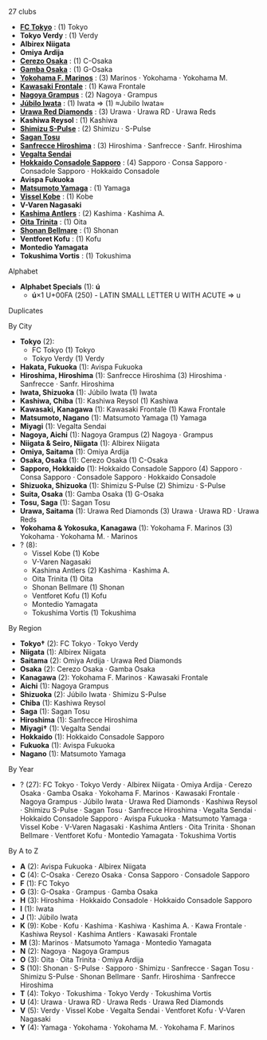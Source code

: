 27 clubs

- [**FC Tokyo**](https://en.wikipedia.org/wiki/FC_Tokyo) : (1) Tokyo
- **Tokyo Verdy** : (1) Verdy
- **Albirex Niigata**
- **Omiya Ardija**
- [**Cerezo Osaka**](https://en.wikipedia.org/wiki/Cerezo_Osaka) : (1) C-Osaka
- [**Gamba Osaka**](https://en.wikipedia.org/wiki/Gamba_Osaka) : (1) G-Osaka
- [**Yokohama F. Marinos**](https://en.wikipedia.org/wiki/Yokohama_F._Marinos) : (3) Marinos · Yokohama · Yokohama M.
- [**Kawasaki Frontale**](https://en.wikipedia.org/wiki/Kawasaki_Frontale) : (1) Kawa Frontale
- [**Nagoya Grampus**](https://en.wikipedia.org/wiki/Nagoya_Grampus) : (2) Nagoya · Grampus
- [**Júbilo Iwata**](https://en.wikipedia.org/wiki/Júbilo_Iwata) : (1) Iwata ⇒ (1) ≈Jubilo Iwata≈
- [**Urawa Red Diamonds**](https://en.wikipedia.org/wiki/Urawa_Red_Diamonds) : (3) Urawa · Urawa RD · Urawa Reds
- **Kashiwa Reysol** : (1) Kashiwa
- [**Shimizu S-Pulse**](https://en.wikipedia.org/wiki/Shimizu_S-Pulse) : (2) Shimizu · S-Pulse
- [**Sagan Tosu**](https://en.wikipedia.org/wiki/Sagan_Tosu)
- [**Sanfrecce Hiroshima**](https://en.wikipedia.org/wiki/Sanfrecce_Hiroshima) : (3) Hiroshima · Sanfrecce · Sanfr. Hiroshima
- [**Vegalta Sendai**](https://en.wikipedia.org/wiki/Vegalta_Sendai)
- [**Hokkaido Consadole Sapporo**](https://en.wikipedia.org/wiki/Consadole_Sapporo) : (4) Sapporo · Consa Sapporo · Consadole Sapporo · Hokkaido Consadole
- **Avispa Fukuoka**
- [**Matsumoto Yamaga**](https://en.wikipedia.org/wiki/Matsumoto_Yamaga) : (1) Yamaga
- [**Vissel Kobe**](https://en.wikipedia.org/wiki/Vissel_Kobe) : (1) Kobe
- **V-Varen Nagasaki**
- [**Kashima Antlers**](https://en.wikipedia.org/wiki/Kashima_Antlers) : (2) Kashima · Kashima A.
- [**Oita Trinita**](https://en.wikipedia.org/wiki/Oita_Trinita) : (1) Oita
- [**Shonan Bellmare**](https://en.wikipedia.org/wiki/Shonan_Bellmare) : (1) Shonan
- **Ventforet Kofu** : (1) Kofu
- **Montedio Yamagata**
- **Tokushima Vortis** : (1) Tokushima




Alphabet

- **Alphabet Specials** (1):  **ú** 
  - **ú**×1 U+00FA (250) - LATIN SMALL LETTER U WITH ACUTE ⇒ u




Duplicates





By City

- **Tokyo** (2): 
  - FC Tokyo  (1) Tokyo
  - Tokyo Verdy  (1) Verdy
- **Hakata, Fukuoka** (1): Avispa Fukuoka 
- **Hiroshima, Hiroshima** (1): Sanfrecce Hiroshima  (3) Hiroshima · Sanfrecce · Sanfr. Hiroshima
- **Iwata, Shizuoka** (1): Júbilo Iwata  (1) Iwata
- **Kashiwa, Chiba** (1): Kashiwa Reysol  (1) Kashiwa
- **Kawasaki, Kanagawa** (1): Kawasaki Frontale  (1) Kawa Frontale
- **Matsumoto, Nagano** (1): Matsumoto Yamaga  (1) Yamaga
- **Miyagi** (1): Vegalta Sendai 
- **Nagoya, Aichi** (1): Nagoya Grampus  (2) Nagoya · Grampus
- **Niigata & Seiro, Niigata** (1): Albirex Niigata 
- **Omiya, Saitama** (1): Omiya Ardija 
- **Osaka, Osaka** (1): Cerezo Osaka  (1) C-Osaka
- **Sapporo, Hokkaido** (1): Hokkaido Consadole Sapporo  (4) Sapporo · Consa Sapporo · Consadole Sapporo · Hokkaido Consadole
- **Shizuoka, Shizuoka** (1): Shimizu S-Pulse  (2) Shimizu · S-Pulse
- **Suita, Osaka** (1): Gamba Osaka  (1) G-Osaka
- **Tosu, Saga** (1): Sagan Tosu 
- **Urawa, Saitama** (1): Urawa Red Diamonds  (3) Urawa · Urawa RD · Urawa Reds
- **Yokohama & Yokosuka, Kanagawa** (1): Yokohama F. Marinos  (3) Yokohama · Yokohama M. · Marinos
- ? (8): 
  - Vissel Kobe  (1) Kobe
  - V-Varen Nagasaki 
  - Kashima Antlers  (2) Kashima · Kashima A.
  - Oita Trinita  (1) Oita
  - Shonan Bellmare  (1) Shonan
  - Ventforet Kofu  (1) Kofu
  - Montedio Yamagata 
  - Tokushima Vortis  (1) Tokushima




By Region

- **Tokyo†** (2):   FC Tokyo · Tokyo Verdy
- **Niigata** (1):   Albirex Niigata
- **Saitama** (2):   Omiya Ardija · Urawa Red Diamonds
- **Osaka** (2):   Cerezo Osaka · Gamba Osaka
- **Kanagawa** (2):   Yokohama F. Marinos · Kawasaki Frontale
- **Aichi** (1):   Nagoya Grampus
- **Shizuoka** (2):   Júbilo Iwata · Shimizu S-Pulse
- **Chiba** (1):   Kashiwa Reysol
- **Saga** (1):   Sagan Tosu
- **Hiroshima** (1):   Sanfrecce Hiroshima
- **Miyagi†** (1):   Vegalta Sendai
- **Hokkaido** (1):   Hokkaido Consadole Sapporo
- **Fukuoka** (1):   Avispa Fukuoka
- **Nagano** (1):   Matsumoto Yamaga




By Year

- ? (27):   FC Tokyo · Tokyo Verdy · Albirex Niigata · Omiya Ardija · Cerezo Osaka · Gamba Osaka · Yokohama F. Marinos · Kawasaki Frontale · Nagoya Grampus · Júbilo Iwata · Urawa Red Diamonds · Kashiwa Reysol · Shimizu S-Pulse · Sagan Tosu · Sanfrecce Hiroshima · Vegalta Sendai · Hokkaido Consadole Sapporo · Avispa Fukuoka · Matsumoto Yamaga · Vissel Kobe · V-Varen Nagasaki · Kashima Antlers · Oita Trinita · Shonan Bellmare · Ventforet Kofu · Montedio Yamagata · Tokushima Vortis






By A to Z

- **A** (2): Avispa Fukuoka · Albirex Niigata
- **C** (4): C-Osaka · Cerezo Osaka · Consa Sapporo · Consadole Sapporo
- **F** (1): FC Tokyo
- **G** (3): G-Osaka · Grampus · Gamba Osaka
- **H** (3): Hiroshima · Hokkaido Consadole · Hokkaido Consadole Sapporo
- **I** (1): Iwata
- **J** (1): Júbilo Iwata
- **K** (9): Kobe · Kofu · Kashima · Kashiwa · Kashima A. · Kawa Frontale · Kashiwa Reysol · Kashima Antlers · Kawasaki Frontale
- **M** (3): Marinos · Matsumoto Yamaga · Montedio Yamagata
- **N** (2): Nagoya · Nagoya Grampus
- **O** (3): Oita · Oita Trinita · Omiya Ardija
- **S** (10): Shonan · S-Pulse · Sapporo · Shimizu · Sanfrecce · Sagan Tosu · Shimizu S-Pulse · Shonan Bellmare · Sanfr. Hiroshima · Sanfrecce Hiroshima
- **T** (4): Tokyo · Tokushima · Tokyo Verdy · Tokushima Vortis
- **U** (4): Urawa · Urawa RD · Urawa Reds · Urawa Red Diamonds
- **V** (5): Verdy · Vissel Kobe · Vegalta Sendai · Ventforet Kofu · V-Varen Nagasaki
- **Y** (4): Yamaga · Yokohama · Yokohama M. · Yokohama F. Marinos




